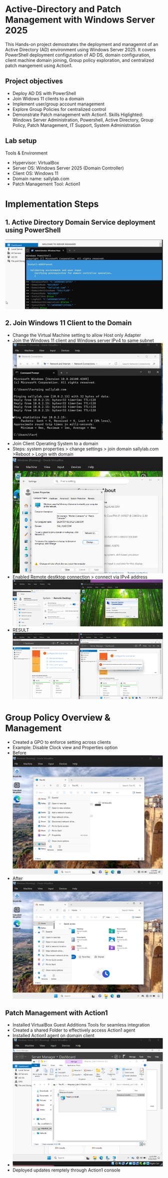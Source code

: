# Active-Directory and Patch Management with Windows Server 2025
This Hands-on project demostrates the deployment and managemnt of an Active Directory (AD) environment using Windows Server 2025. It covers PowerShell deployment configuration of AD DS, domain configuration, client machine domain joining, Group policy exploration, and centralized patch mangement using Action1.
## Project objectives 
- Deploy AD DS with PowerShell
- Join Widows 11 clients to a domain
- Implement user/group account management
- Explore Group Policies for centralized control
- Demonstrate Patch management with Action1.
Skills Higlighted: Windows Server Administration, Powershell, Active Directory, Group Policy, Patch Management, IT Support, System Administration
## Lab setup
Tools & Environment 
- Hypervisor: VirtualBox
- Server OS: Windows Server 2025 (Domain Controller)
- Client OS: Windows 11
- Domain name: sallylab.com
- Patch Management Tool: Action1
# Implementation Steps

## 1. Active Directory Domain Service deployment using PowerShell
![AD Install Screenshot](screenshots/adds-install.png)
## 2. Join Windows 11 Client to the Domain
- Change the Virtual Machine setting to allow Host only Adapter
- Join the Windows 11 client and Windows server IPv4 to same subnet
![AD Ping Screenshot](screenshots/PingResult.png)
- Join Client Operating System to a domain
- Steps: system properties > change settings > join domain sallylab.com >Reboot > Login with domain
![AD Domain Screenshot](screenshots/JoinDomain.png)
- Enabled Remote destktop connection > connect via IPv4 address
![AD RDC Screenshot](screenshots/RDC.png)
- RESULT
![AD RDCresult Screenshot](screenshots/RDCresult.png)
# Group Policy Overview & Management 
- Created a GPO to enforce setting across clients
- Example: Disable Clock view and Properties option
- Before
![AD PCbefore Screenshot](screenshots/PCbefore.png)
- After
![AD PCafter Screenshot](screenshots/PCafter.png)
## Patch Management with Action1
- Installed VirtualBox Guest Additions Tools for seamless integration
- Created a shared Folder to effectively access Action1 agent
- Installed Action1 agent on domain client
- ![AD InstallAction1 Screenshot](screenshots/InstallAction1.png)
- Deployed updates remptely through Action1 console









   
